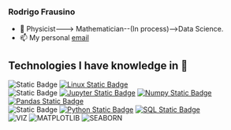 

### Rodrigo Frausino

- 🔭 Physicist---> Mathematician--(In process)-->Data Science.
- 📫 My personal [email](rodrigofrausino@proton.me)

## Technologies I have knowledge in 📖

![Static Badge](https://img.shields.io/badge/infra-black?style=for-the-badge)
[![Linux Static Badge](https://img.shields.io/badge/linux-%23FCC624?style=for-the-badge&logo=linux&logoColor=black)]()
<br>
![Static Badge](https://img.shields.io/badge/data-black?style=for-the-badge)
[![Jupyter Static Badge](https://img.shields.io/badge/jupyter-%23F37626?style=for-the-badge&logo=jupyter&logoColor=white)]()
[![Numpy Static Badge](https://img.shields.io/badge/numpy-%23013243?style=for-the-badge&logo=numpy&logoColor=white)]()
[![Pandas Static Badge](https://img.shields.io/badge/pandas-%23150458?style=for-the-badge&logo=pandas&logoColor=white)]()
<br>
![Static Badge](https://img.shields.io/badge/back-black?style=for-the-badge)
[![Python Static Badge](https://img.shields.io/badge/Python-%233776AB?style=for-the-badge&logo=python&logoColor=white)]()
[![SQL Static Badge](https://img.shields.io/badge/MySQL-005C84?style=for-the-badge&logo=mysql&logoColor=white)]()
<br>
![VIZ](https://img.shields.io/badge/VIZ-black?style=for-the-badge)
![MATPLOTLIB](https://img.shields.io/badge/MATPLOTLIB-blue?style=for-the-badge&logo=python&logoColor=white)
![SEABORN](https://img.shields.io/badge/SEABORN-blue?style=for-the-badge&logo=python&logoColor=white)


